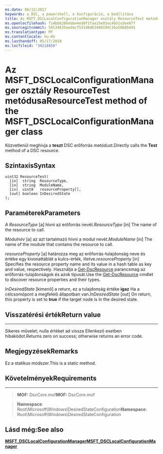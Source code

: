 ```yaml
---
ms.date: 06/12/2017
keywords: a DSC, a powershell, a konfiguráció, a beállítása
title: Az MSFT_DSCLocalConfigurationManager osztály ResourceTest metódusa
ms.openlocfilehash: 714bbb286ebbe4ed0f1faa15e03ac4b51a3ee87f
ms.sourcegitcommit: 54534635eedacf531d8d6344019dc16a50b8b441
ms.translationtype: MT
ms.contentlocale: hu-HU
ms.lasthandoff: 05/17/2018
ms.locfileid: "34218858"
---
```

# <a name="resourcetest-method-of-the-msftdsclocalconfigurationmanager-class"></a><span data-ttu-id="59048-103">Az MSFT_DSCLocalConfigurationManager osztály ResourceTest metódusa</span><span class="sxs-lookup"><span data-stu-id="59048-103">ResourceTest method of the MSFT_DSCLocalConfigurationManager class</span></span>

<span data-ttu-id="59048-104">Közvetlenül meghívja a **teszt** DSC erőforrás metódust.</span><span class="sxs-lookup"><span data-stu-id="59048-104">Directly calls the **Test** method of a DSC resource.</span></span>

<a name="syntax"></a><span data-ttu-id="59048-105">Szintaxis</span><span class="sxs-lookup"><span data-stu-id="59048-105">Syntax</span></span>
------

```mof
uint32 ResourceTest(
  [in]  string  ResourceType,
  [in]  string  ModuleName,
  [in]  uint8   resourceProperty[],
  [out] boolean InDesiredState
);
```

<a name="parameters"></a><span data-ttu-id="59048-106">Paraméterek</span><span class="sxs-lookup"><span data-stu-id="59048-106">Parameters</span></span>
----------

<span data-ttu-id="59048-107">*A ResourceType* \[a\] hívni az erőforrás nevét.</span><span class="sxs-lookup"><span data-stu-id="59048-107">*ResourceType* \[in\] The name of the resource to call.</span></span>

<span data-ttu-id="59048-108">*Modulnév* \[a\] az azt tartalmazó hívni a modul nevét.</span><span class="sxs-lookup"><span data-stu-id="59048-108">*ModuleName* \[in\] The name of the module that contains the resource to call.</span></span>

<span data-ttu-id="59048-109">*resourceProperty* \[a\] határozza meg az erőforrás-tulajdonság neve és értéke egy kivonattáblát a kulcs-érték, illetve.</span><span class="sxs-lookup"><span data-stu-id="59048-109">*resourceProperty* \[in\] Specifies the resource property name and its value in a hash table as key and value, respectively.</span></span> <span data-ttu-id="59048-110">Használja a [Get-DscResource](https://technet.microsoft.com/library/dn521625.aspx) parancsmag az erőforrás-tulajdonságok és azok típusát.</span><span class="sxs-lookup"><span data-stu-id="59048-110">Use the [Get-DscResource](https://technet.microsoft.com/library/dn521625.aspx) cmdlet to discover resource properties and their types.</span></span>

<span data-ttu-id="59048-111">*InDesiredState* \[kimenő\] a return, ez a tulajdonság értéke **igaz** Ha a célcsomópont a megfelelő állapotban van.</span><span class="sxs-lookup"><span data-stu-id="59048-111">*InDesiredState* \[out\] On return, this property is set to **true** if the target node is in the desired state.</span></span>

## <a name="return-value"></a><span data-ttu-id="59048-112">Visszatérési érték</span><span class="sxs-lookup"><span data-stu-id="59048-112">Return value</span></span>
------------

<span data-ttu-id="59048-113">Sikeres művelet; nulla értéket ad vissza Ellenkező esetben hibakódot.</span><span class="sxs-lookup"><span data-stu-id="59048-113">Returns zero on success; otherwise returns an error code.</span></span>

## <a name="remarks"></a><span data-ttu-id="59048-114">Megjegyzések</span><span class="sxs-lookup"><span data-stu-id="59048-114">Remarks</span></span>

<span data-ttu-id="59048-115">Ez a statikus módszer.</span><span class="sxs-lookup"><span data-stu-id="59048-115">This is a static method.</span></span>

## <a name="requirements"></a><span data-ttu-id="59048-116">Követelmények</span><span class="sxs-lookup"><span data-stu-id="59048-116">Requirements</span></span>
------------
><span data-ttu-id="59048-117">**MOF:** DscCore.mof</span><span class="sxs-lookup"><span data-stu-id="59048-117">**MOF:** DscCore.mof</span></span>

><span data-ttu-id="59048-118">**Namespace**: Root\Microsoft\Windows\DesiredStateConfiguration</span><span class="sxs-lookup"><span data-stu-id="59048-118">**Namespace**: Root\Microsoft\Windows\DesiredStateConfiguration</span></span>


## <a name="see-also"></a><span data-ttu-id="59048-119">Lásd még:</span><span class="sxs-lookup"><span data-stu-id="59048-119">See also</span></span>


[<span data-ttu-id="59048-120">**MSFT_DSCLocalConfigurationManager**</span><span class="sxs-lookup"><span data-stu-id="59048-120">**MSFT_DSCLocalConfigurationManager**</span></span>](msft-dsclocalconfigurationmanager.md)